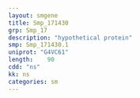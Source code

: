 ```yaml
---
layout: smgene
title: Smp_171430
grp: Smp_17
description: "hypothetical protein"
smp: Smp_171430.1
uniprot: "G4VC61"
length:    90
cdd: "ns"
kk: ns
categories: sm
---
```

